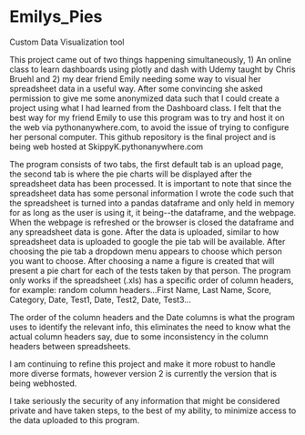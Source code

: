 # Emilys_Pies
Custom Data Visualization tool

This project came out of two things happening simultaneously, 1) An online class to learn dashboards using plotly and dash with Udemy taught by Chris Bruehl and 2) my dear friend Emily needing some way to visual her spreadsheet data in a useful way. After some convincing she asked permission to give me some anonymized data such that I could create a project using what I had learned from the Dashboard class. I felt that the best way for my friend Emily to use this program was to try and host it on the web via pythonanywhere.com, to avoid the issue of trying to configure her personal computer.  This github repository is the final project and is being web hosted at SkippyK.pythonanywhere.com

The program consists of two tabs, the first default tab is an upload page, the second tab is where the pie charts will be displayed after the spreadsheet data has been processed. It is important to note that since the spreadsheet data has some personal information I wrote the code such that the spreadsheet is turned into a pandas dataframe and only held in memory for as long as the user is using it, it being--the dataframe, and the webpage. When the webpage is refreshed or the browser is closed the dataframe and any spreadsheet data is gone. After the data is uploaded, similar to how spreadsheet data is uploaded to google the pie tab will be available. After choosing the pie tab a dropdown menu appears to choose which person you want to choose. After choosing a name a figure is created that will present a pie chart for each of the tests taken by that person.
The program only works if the spreadsheet (.xls) has a specific order of column headers, for example:
random column headers...First Name,  Last Name,  Score, Category,  Date,  Test1,  Date,  Test2,  Date,  Test3...

The order of the column headers and the Date columns is what the program uses to identify the relevant info, this eliminates the need to know what the actual column headers say, due to some inconsistency in the column headers between spreadsheets.

I am continuing to refine this project and make it more robust to handle more diverse formats, however version 2 is currently the version that is being webhosted.

I take seriously the security of any information that might be considered private and have taken steps, to the best of my ability, to minimize access to the data uploaded to this program.



